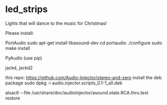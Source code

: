 # led_strips
Lights that will dance to the music for Christmas!

Please install:

PortAudio
sudo apt-get install libasound-dev
cd portaudio
./configure
sudo make install

PyAudio (use pip)

jackd, jackd2


this repo:
https://github.com/Audio-Injector/stereo-and-zero
install the deb package
sudo dpkg -i audio.injector.scripts_0.1-1_all.deb

alsactl --file /usr/share/doc/audioInjector/asound.state.RCA.thru.test restore

